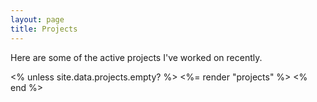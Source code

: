 ```yaml
---
layout: page
title: Projects
---
```


Here are some of the active projects I've worked on recently.

<% unless site.data.projects.empty? %>
<%= render "projects" %>
<% end %>
